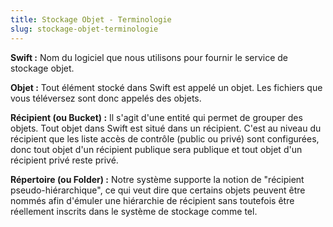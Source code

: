 ```yaml
---
title: Stockage Objet - Terminologie
slug: stockage-objet-terminologie
---
```



**Swift :** Nom du logiciel que nous utilisons pour fournir le service de stockage objet.

**Objet :** Tout élément stocké dans Swift est appelé un objet. Les fichiers que vous téléversez sont donc appelés des objets.

**Récipient (ou Bucket) :** Il s'agit d'une entité qui permet de grouper des objets. Tout objet dans Swift est situé dans un récipient. C'est au niveau du récipient que les liste accès de contrôle (public ou privé) sont configurées, donc tout objet d'un récipient publique sera publique et tout objet d'un récipient privé reste privé.

**Répertoire (ou Folder) :** Notre système supporte la notion de "récipient pseudo-hiérarchique", ce qui veut dire que certains objets peuvent être nommés afin d'émuler une hiérarchie de récipient sans toutefois être réellement inscrits dans le système de stockage comme tel.
